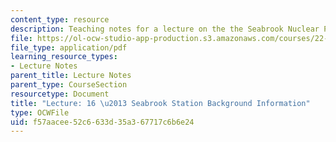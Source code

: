 ```yaml
---
content_type: resource
description: Teaching notes for a lecture on the the Seabrook Nuclear Power Plant.
file: https://ol-ocw-studio-app-production.s3.amazonaws.com/courses/22-091-nuclear-reactor-safety-spring-2008/f57aacee52c6633d35a367717c6b6e24_MIT22_091S08_lec16note.pdf
file_type: application/pdf
learning_resource_types:
- Lecture Notes
parent_title: Lecture Notes
parent_type: CourseSection
resourcetype: Document
title: "Lecture: 16 \u2013 Seabrook Station Background Information"
type: OCWFile
uid: f57aacee-52c6-633d-35a3-67717c6b6e24
---
```


